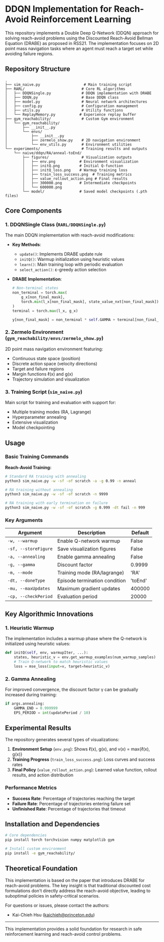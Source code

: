 # DDQN Implementation for Reach-Avoid Reinforcement Learning

This repository implements a Double Deep Q-Network (DDQN) approach for solving reach-avoid problems using the Discounted Reach-Avoid Bellman Equation (DRABE) as proposed in RSS21. The implementation focuses on 2D point mass navigation tasks where an agent must reach a target set while avoiding failure regions.

## Repository Structure

```
.
├── sim_naive.py                    # Main training script
├── RARL/                          # Core RL algorithms
│   ├── DDQNSingle.py              # DDQN implementation with DRABE
│   ├── DDQN.py                    # Base DDQN class
│   ├── model.py                   # Neural network architectures
│   ├── config.py                  # Configuration management
│   ├── utils.py                   # Utility functions
│   └── ReplayMemory.py           # Experience replay buffer
├── gym_reachability/              # Custom Gym environment
│   └── gym_reachability/
│       ├── __init__.py
│       └── envs/
│           ├── __init__.py
│           ├── zermelo_show.py    # 2D navigation environment
│           └── env_utils.py       # Environment utilities
└── experiments/                   # Training results and outputs
    └── naive/ddqn/RA/anneal-toEnd/
        ├── figures/               # Visualization outputs
        │   ├── env.png           # Environment visualization
        │   ├── initQ.png         # Initial Q-function
        │   ├── initQ_loss.png    # Warmup training loss
        │   ├── train_loss_success.png  # Training metrics
        │   ├── value_rollout_action.png # Final results
        │   ├── 300000.png        # Intermediate checkpoints
        │   └── 600000.png
        └── model/                # Saved model checkpoints (.pth files)
```

## Core Components

### 1. DDQNSingle Class (`RARL/DDQNSingle.py`)

The main DDQN implementation with reach-avoid modifications:

- **Key Methods**:
  - `update()`: Implements DRABE update rule
  - `initQ()`: Warmup initialization using heuristic values
  - `learn()`: Main training loop with periodic evaluation
  - `select_action()`: ε-greedy action selection

- **DRABE Implementation**:
  ```python
  # Non-terminal states
  non_terminal = torch.max(
      g_x[non_final_mask],
      torch.min(l_x[non_final_mask], state_value_nxt[non_final_mask]),
  )
  terminal = torch.max(l_x, g_x)
  
  y[non_final_mask] = non_terminal * self.GAMMA + terminal[non_final_mask] * (1 - self.GAMMA)
  ```

### 2. Zermelo Environment (`gym_reachability/envs/zermelo_show.py`)

2D point mass navigation environment featuring:
- Continuous state space (position)
- Discrete action space (velocity directions)
- Target and failure regions
- Margin functions ℓ(x) and g(x)
- Trajectory simulation and visualization

### 3. Training Script (`sim_naive.py`)

Main script for training and evaluation with support for:
- Multiple training modes (RA, Lagrange)
- Hyperparameter annealing
- Extensive visualization
- Model checkpointing

## Usage

### Basic Training Commands

**Reach-Avoid Training:**
```bash
# Standard RA training with annealing
python3 sim_naive.py -w -sf -of scratch -a -g 0.99 -n anneal

# RA training without annealing
python3 sim_naive.py -w -sf -of scratch -n 9999

# RA training with early termination on failure
python3 sim_naive.py -w -sf -of scratch -g 0.999 -dt fail -n 999
```


### Key Arguments

| Argument | Description | Default |
|----------|-------------|---------|
| `-w, --warmup` | Enable Q-network warmup | False |
| `-sf, --storeFigure` | Save visualization figures | False |
| `-a, --annealing` | Enable gamma annealing | False |
| `-g, --gamma` | Discount factor | 0.9999 |
| `-m, --mode` | Training mode (RA/lagrange) | 'RA' |
| `-dt, --doneType` | Episode termination condition | 'toEnd' |
| `-mu, --maxUpdates` | Maximum gradient updates | 400000 |
| `-cp, --checkPeriod` | Evaluation period | 20000 |

## Key Algorithmic Innovations

### 1. Heuristic Warmup

The implementation includes a warmup phase where the Q-network is initialized using heuristic values:

```python
def initQ(self, env, warmupIter, ...):
    states, heuristic_v = env.get_warmup_examples(num_warmup_samples)
    # Train Q-network to match heuristic values
    loss = mse_loss(input=v, target=heuristic_v)
```

### 2. Gamma Annealing

For improved convergence, the discount factor γ can be gradually increased during training:

```python
if args.annealing:
    GAMMA_END = 0.999999
    EPS_PERIOD = int(updatePeriod / 10)
```

## Experimental Results

The repository generates several types of visualizations:

1. **Environment Setup** (`env.png`): Shows ℓ(x), g(x), and v(x) = max{ℓ(x), g(x)}
2. **Training Progress** (`train_loss_success.png`): Loss curves and success rates
3. **Final Policy** (`value_rollout_action.png`): Learned value function, rollout results, and action distribution

### Performance Metrics

- **Success Rate**: Percentage of trajectories reaching the target
- **Failure Rate**: Percentage of trajectories entering failure set
- **Unfinished Rate**: Percentage of trajectories that timeout

## Installation and Dependencies

```bash
# Core dependencies
pip install torch torchvision numpy matplotlib gym

# Install custom environment
pip install -e gym_reachability/
```

## Theoretical Foundation

This implementation is based on the paper that introduces DRABE for reach-avoid problems. The key insight is that traditional discounted cost formulations don't directly address the reach-avoid objective, leading to suboptimal policies in safety-critical scenarios.



For questions or issues, please contact the authors:
- Kai-Chieh Hsu (kaichieh@princeton.edu)

---

This implementation provides a solid foundation for research in safe reinforcement learning and reach-avoid control problems.
